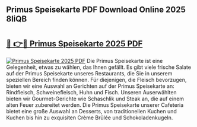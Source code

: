 ## Primus Speisekarte PDF Download Online 2025 8IiQB

# <h2><a href="http://gcc5dl.nevu.top/?p=Primus+Speisekarte">🔗 👉🔴 Primus Speisekarte 2025 PDF</a></h2>

[![Primus Speisekarte 2025 PDF](https://i.imgur.com/dBaPXMq.png)](http://gcc5dl.nevu.top/?p=Primus+Speisekarte)
Die Primus Speisekarte ist eine Gelegenheit, etwas zu wählen, das Ihnen gefällt. Es gibt viele frische Salate auf der Primus Speisekarte unseres Restaurants, die Sie in unserem speziellen Bereich finden können. Für diejenigen, die Fleisch bevorzugen, bieten wir eine Auswahl an Gerichten auf der Primus Speisekarte an: Rindfleisch, Schweinefleisch, Huhn und Fisch. Unseren Auserwählten bieten wir Gourmet-Gerichte wie Schaschlik und Steak an, die auf einem alten Feuer zubereitet werden. Die Primus Speisekarte unserer Cafeteria bietet eine große Auswahl an Desserts, von traditionellen Kuchen und Kuchen bis hin zu exquisiten Crème Brûlée und Schokoladenkugeln.
